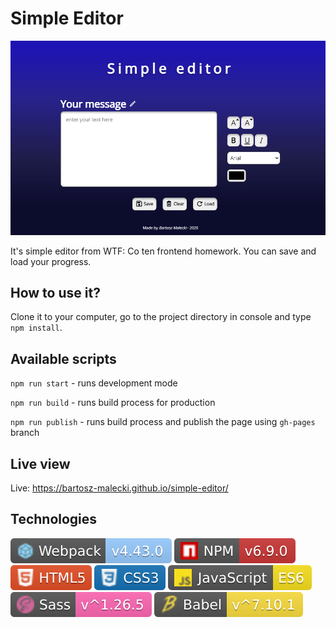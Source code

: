 # Simple Editor

![cover](gh/cover.PNG)

It's simple editor from WTF: Co ten frontend homework. You can save and load your progress.

## How to use it?

Clone it to your computer, go to the project directory in console and type `npm install`.

## Available scripts

`npm run start` - runs development mode

`npm run build` - runs build process for production

`npm run publish` - runs build process and publish the page using `gh-pages` branch

## Live view

Live: https://bartosz-malecki.github.io/simple-editor/

## Technologies 

![cover](gh/Webpack.svg) ![cover](gh/NPM.svg) ![cover](gh/HTML5.svg) ![cover](gh/CSS3.svg) ![cover](gh/JavaScript.svg) ![cover](gh/SASS.svg) ![cover](gh/Babel.svg)


